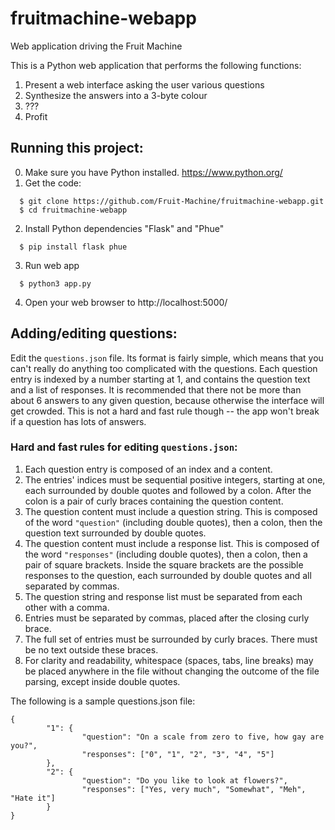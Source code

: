 # fruitmachine-webapp
Web application driving the Fruit Machine

This is a Python web application that performs the following functions:

1. Present a web interface asking the user various questions
2. Synthesize the answers into a 3-byte colour
3. ???
4. Profit

## Running this project:

0. Make sure you have Python installed. https://www.python.org/
1. Get the code:
```
  $ git clone https://github.com/Fruit-Machine/fruitmachine-webapp.git
  $ cd fruitmachine-webapp
```
2. Install Python dependencies "Flask" and "Phue"
```
  $ pip install flask phue
```
3. Run web app
```
  $ python3 app.py
```
4. Open your web browser to http://localhost:5000/

## Adding/editing questions:

Edit the `questions.json` file. Its format is fairly simple, which means that you can't really do anything too complicated with the questions. Each question entry is indexed by a number starting at 1, and contains the question text and a list of responses. It is recommended that there not be more than about 6 answers to any given question, because otherwise the interface will get crowded. This is not a hard and fast rule though -- the app won't break if a question has lots of answers.

### Hard and fast rules for editing `questions.json`:

1. Each question entry is composed of an index and a content.
2. The entries' indices must be sequential positive integers, starting at one, each surrounded by double quotes and followed by a colon. After the colon is a pair of curly braces containing the question content.
3. The question content must include a question string. This is composed of the word `"question"` (including double quotes), then a colon, then the question text surrounded by double quotes.
4. The question content must include a response list. This is composed of the word `"responses"` (including double quotes), then a colon, then a pair of square brackets. Inside the square brackets are the possible responses to the question, each surrounded by double quotes and all separated by commas.
5. The question string and response list must be separated from each other with a comma.
6. Entries must be separated by commas, placed after the closing curly brace.
7. The full set of entries must be surrounded by curly braces. There must be no text outside these braces.
8. For clarity and readability, whitespace (spaces, tabs, line breaks) may be placed anywhere in the file without changing the outcome of the file parsing, except inside double quotes.

The following is a sample questions.json file:
```
{
        "1": {
                "question": "On a scale from zero to five, how gay are you?",
                "responses": ["0", "1", "2", "3", "4", "5"]
        },
        "2": {
                "question": "Do you like to look at flowers?",
                "responses": ["Yes, very much", "Somewhat", "Meh", "Hate it"]
        }
}
```
